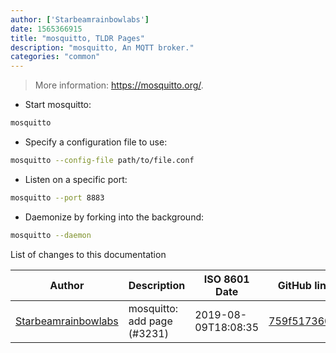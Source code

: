 ```yaml
---
author: ['Starbeamrainbowlabs']
date: 1565366915
title: "mosquitto, TLDR Pages"
description: "mosquitto, An MQTT broker."
categories: "common"
---
```

> More information: <https://mosquitto.org/>.

- Start mosquitto:

```bash
mosquitto
```

- Specify a configuration file to use:

```bash
mosquitto --config-file path/to/file.conf
```

- Listen on a specific port:

```bash
mosquitto --port 8883
```

- Daemonize by forking into the background:

```bash
mosquitto --daemon
```
List of changes to this documentation


Author | Description | ISO 8601 Date | GitHub link
------|-----|-----|-----
[Starbeamrainbowlabs](mailto:sbrl@starbeamrainbowlabs.com) | mosquitto: add page (#3231) | 2019-08-09T18:08:35 | [759f5173604f](https://github.com/tldr-pages/tldr/commit/759f5173604f0c7e7dafdddf8d2063ad7f247600)

